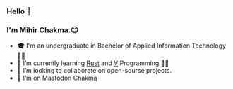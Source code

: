 ### Hello 👋

### I'm Mihir Chakma.😊

- 🎓 I'm an undergraduate in Bachelor of Applied Information Technology 🧑‍🎓 
- 🌱 I’m currently learning [Rust](https://www.rust-lang.org/) and [V](https://vlang.io/) Programming 👨‍💻
- 👯 I’m looking to collaborate on open-sourse projects.
- 🤔 I’m on Mastodon <a rel="me" href="https://mastodon.social/@chakma">Chakma</a>

<!--
**mihirchakma/mihirchakma** is a ✨ _special_ ✨ repository because its `README.md` (this file) appears on your GitHub profile.

Here are some ideas to get you started:

- 🔭 I’m currently working on ...
- 🌱 I’m currently learning ...
- 👯 I’m looking to collaborate on ...
- 🤔 I’m looking for help with ...
- 💬 Ask me about ...
- 📫 How to reach me: ...
- 😄 Pronouns: ...
- ⚡ Fun fact: ...
-->
